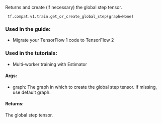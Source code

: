 Returns and create (if necessary) the global step tensor.

```
 tf.compat.v1.train.get_or_create_global_step(graph=None)
```
### Used in the guide:
- Migrate your TensorFlow 1 code to TensorFlow 2
### Used in the tutorials:
- Multi-worker training with Estimator
#### Args:
- graph: The graph in which to create the global step tensor. If missing, use default graph.
#### Returns:
The global step tensor.
